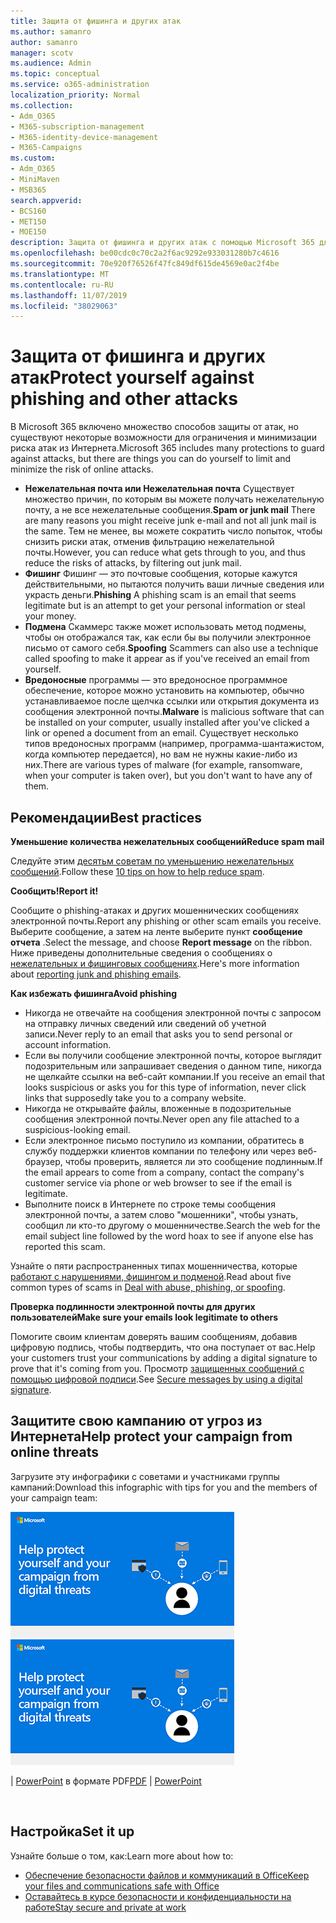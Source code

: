```yaml
---
title: Защита от фишинга и других атак
ms.author: samanro
author: samanro
manager: scotv
ms.audience: Admin
ms.topic: conceptual
ms.service: o365-administration
localization_priority: Normal
ms.collection:
- Adm_O365
- M365-subscription-management
- M365-identity-device-management
- M365-Campaigns
ms.custom:
- Adm_O365
- MiniMaven
- MSB365
search.appverid:
- BCS160
- MET150
- MOE150
description: Защита от фишинга и других атак с помощью Microsoft 365 для кампаний.
ms.openlocfilehash: be00cdc0c70c2a2f6ac9292e933031280b7c4616
ms.sourcegitcommit: 70e920f76526f47fc849df615de4569e0ac2f4be
ms.translationtype: MT
ms.contentlocale: ru-RU
ms.lasthandoff: 11/07/2019
ms.locfileid: "38029063"
---
```

# <a name="protect-yourself-against-phishing-and-other-attacks"></a><span data-ttu-id="31bd2-103">Защита от фишинга и других атак</span><span class="sxs-lookup"><span data-stu-id="31bd2-103">Protect yourself against phishing and other attacks</span></span>

<span data-ttu-id="31bd2-104">В Microsoft 365 включено множество способов защиты от атак, но существуют некоторые возможности для ограничения и минимизации риска атак из Интернета.</span><span class="sxs-lookup"><span data-stu-id="31bd2-104">Microsoft 365 includes many protections to guard against attacks, but there are things you can do yourself to limit and minimize the risk of online attacks.</span></span>

- <span data-ttu-id="31bd2-105">**Нежелательная почта или Нежелательная почта** Существует множество причин, по которым вы можете получать нежелательную почту, а не все нежелательные сообщения.</span><span class="sxs-lookup"><span data-stu-id="31bd2-105">**Spam or junk mail** There are many reasons you might receive junk e-mail and not all junk mail is the same.</span></span> <span data-ttu-id="31bd2-106">Тем не менее, вы можете сократить число попыток, чтобы снизить риски атак, отменив фильтрацию нежелательной почты.</span><span class="sxs-lookup"><span data-stu-id="31bd2-106">However, you can reduce what gets through to you, and thus reduce the risks of attacks, by filtering out junk mail.</span></span>
- <span data-ttu-id="31bd2-107">**Фишинг** Фишинг — это почтовые сообщения, которые кажутся действительными, но пытаются получить ваши личные сведения или украсть деньги.</span><span class="sxs-lookup"><span data-stu-id="31bd2-107">**Phishing** A phishing scam is an email that seems legitimate but is an attempt to get your personal information or steal your money.</span></span>
- <span data-ttu-id="31bd2-108">**Подмена** Скаммерс также может использовать метод подмены, чтобы он отображался так, как если бы вы получили электронное письмо от самого себя.</span><span class="sxs-lookup"><span data-stu-id="31bd2-108">**Spoofing** Scammers can also use a technique called spoofing to make it appear as if you've received an email from yourself.</span></span> 
- <span data-ttu-id="31bd2-109">**Вредоносные** программы — это вредоносное программное обеспечение, которое можно установить на компьютер, обычно устанавливаемое после щелчка ссылки или открытия документа из сообщения электронной почты.</span><span class="sxs-lookup"><span data-stu-id="31bd2-109">**Malware** is malicious software that can be installed on your computer, usually installed after you've clicked a link or opened a document from an email.</span></span> <span data-ttu-id="31bd2-110">Существует несколько типов вредоносных программ (например, программа-шантажистом, когда компьютер передается), но вам не нужны какие-либо из них.</span><span class="sxs-lookup"><span data-stu-id="31bd2-110">There are various types of malware (for example, ransomware, when your computer is taken over), but you don't want to have any of them.</span></span> 


## <a name="best-practices"></a><span data-ttu-id="31bd2-111">Рекомендации</span><span class="sxs-lookup"><span data-stu-id="31bd2-111">Best practices</span></span>

<span data-ttu-id="31bd2-112">**Уменьшение количества нежелательных сообщений**</span><span class="sxs-lookup"><span data-stu-id="31bd2-112">**Reduce spam mail**</span></span>

<span data-ttu-id="31bd2-113">Следуйте этим [десятьм советам по уменьшению нежелательных сообщений](https://support.office.com/article/10-tips-on-how-to-help-reduce-spam-55F756E8-688B-41C3-A086-8F68CCC592F6).</span><span class="sxs-lookup"><span data-stu-id="31bd2-113">Follow these [10 tips on how to help reduce spam](https://support.office.com/article/10-tips-on-how-to-help-reduce-spam-55F756E8-688B-41C3-A086-8F68CCC592F6).</span></span>

<span data-ttu-id="31bd2-114">**Сообщить!**</span><span class="sxs-lookup"><span data-stu-id="31bd2-114">**Report it!**</span></span>

<span data-ttu-id="31bd2-115">Сообщите о phishing-атаках и других мошеннических сообщениях электронной почты.</span><span class="sxs-lookup"><span data-stu-id="31bd2-115">Report any phishing or other scam emails you receive.</span></span> <span data-ttu-id="31bd2-116">Выберите сообщение, а затем на ленте выберите пункт **сообщение отчета** .</span><span class="sxs-lookup"><span data-stu-id="31bd2-116">Select the message, and choose **Report message** on the ribbon.</span></span>
<span data-ttu-id="31bd2-117">Ниже приведены дополнительные сведения о сообщениях о [нежелательных и фишинговых сообщениях](https://support.office.com/article/Use-the-Report-Message-add-in-b5caa9f1-cdf3-4443-af8c-ff724ea719d2).</span><span class="sxs-lookup"><span data-stu-id="31bd2-117">Here's more information about [reporting junk and phishing emails](https://support.office.com/article/Use-the-Report-Message-add-in-b5caa9f1-cdf3-4443-af8c-ff724ea719d2).</span></span>

<span data-ttu-id="31bd2-118">**Как избежать фишинга**</span><span class="sxs-lookup"><span data-stu-id="31bd2-118">**Avoid phishing**</span></span>
- <span data-ttu-id="31bd2-119">Никогда не отвечайте на сообщения электронной почты с запросом на отправку личных сведений или сведений об учетной записи.</span><span class="sxs-lookup"><span data-stu-id="31bd2-119">Never reply to an email that asks you to send personal or account information.</span></span>
- <span data-ttu-id="31bd2-120">Если вы получили сообщение электронной почты, которое выглядит подозрительным или запрашивает сведения о данном типе, никогда не щелкайте ссылки на веб-сайт компании.</span><span class="sxs-lookup"><span data-stu-id="31bd2-120">If you receive an email that looks suspicious or asks you for this type of information, never click links that supposedly take you to a company website.</span></span>
- <span data-ttu-id="31bd2-121">Никогда не открывайте файлы, вложенные в подозрительные сообщения электронной почты.</span><span class="sxs-lookup"><span data-stu-id="31bd2-121">Never open any file attached to a suspicious-looking email.</span></span>
- <span data-ttu-id="31bd2-122">Если электронное письмо поступило из компании, обратитесь в службу поддержки клиентов компании по телефону или через веб-браузер, чтобы проверить, является ли это сообщение подлинным.</span><span class="sxs-lookup"><span data-stu-id="31bd2-122">If the email appears to come from a company, contact the company's customer service via phone or web browser to see if the email is legitimate.</span></span>
- <span data-ttu-id="31bd2-123">Выполните поиск в Интернете по строке темы сообщения электронной почты, а затем слово "мошенники", чтобы узнать, сообщил ли кто-то другому о мошенничестве.</span><span class="sxs-lookup"><span data-stu-id="31bd2-123">Search the web for the email subject line followed by the word hoax to see if anyone else has reported this scam.</span></span>

<span data-ttu-id="31bd2-124">Узнайте о пяти распространенных типах мошенничества, которые [работают с нарушениями, фишингом и подменой](https://support.office.com/article/Deal-with-abuse-phishing-or-spoofing-in-Outlook-com-0d882ea5-eedc-4bed-aebc-079ffa1105a3).</span><span class="sxs-lookup"><span data-stu-id="31bd2-124">Read about five common types of scams in [Deal with abuse, phishing, or spoofing](https://support.office.com/article/Deal-with-abuse-phishing-or-spoofing-in-Outlook-com-0d882ea5-eedc-4bed-aebc-079ffa1105a3).</span></span>

<span data-ttu-id="31bd2-125">**Проверка подлинности электронной почты для других пользователей**</span><span class="sxs-lookup"><span data-stu-id="31bd2-125">**Make sure your emails look legitimate to others**</span></span>

<span data-ttu-id="31bd2-126">Помогите своим клиентам доверять вашим сообщениям, добавив цифровую подпись, чтобы подтвердить, что она поступает от вас.</span><span class="sxs-lookup"><span data-stu-id="31bd2-126">Help your customers trust your communications by adding a digital signature to prove that it's coming from you.</span></span> <span data-ttu-id="31bd2-127">Просмотр [защищенных сообщений с помощью цифровой подписи](https://support.office.com/article/secure-messages-by-using-a-digital-signature-549ca2f1-a68f-4366-85fa-b3f4b5856fc6).</span><span class="sxs-lookup"><span data-stu-id="31bd2-127">See [Secure messages by using a digital signature](https://support.office.com/article/secure-messages-by-using-a-digital-signature-549ca2f1-a68f-4366-85fa-b3f4b5856fc6).</span></span>

## <a name="help-protect-your-campaign-from-online-threats"></a><span data-ttu-id="31bd2-128">Защитите свою кампанию от угроз из Интернета</span><span class="sxs-lookup"><span data-stu-id="31bd2-128">Help protect your campaign from online threats</span></span>

<span data-ttu-id="31bd2-129">Загрузите эту инфографики с советами и участниками группы кампаний:</span><span class="sxs-lookup"><span data-stu-id="31bd2-129">Download this infographic with tips for you and the members of your campaign team:</span></span>

<span data-ttu-id="31bd2-130">[![Ваша графическая информация по защите от кампании](media/M365-Campaigns-WhatCanUsersDoToSecure-358x201.png)](downloads/M365CampaignsWhatCanUsersDoToSecure.pdf)</span><span class="sxs-lookup"><span data-stu-id="31bd2-130">[![The help protect your campaign info graphic](media/M365-Campaigns-WhatCanUsersDoToSecure-358x201.png)](downloads/M365CampaignsWhatCanUsersDoToSecure.pdf)</span></span>

<span data-ttu-id="31bd2-131">[](downloads/M365CampaignsWhatCanUsersDoToSecure.pdf) | [PowerPoint](https://github.com/MicrosoftDocs/microsoft-365-docs-pr/raw/live/m365-democracy/microsoft-365/campaigns/downloads/M365CampaignsWhatCanUsersDoToSecure.pptx) в формате PDF</span><span class="sxs-lookup"><span data-stu-id="31bd2-131">[PDF](downloads/M365CampaignsWhatCanUsersDoToSecure.pdf) | [PowerPoint](https://github.com/MicrosoftDocs/microsoft-365-docs-pr/raw/live/m365-democracy/microsoft-365/campaigns/downloads/M365CampaignsWhatCanUsersDoToSecure.pptx)</span></span>

 

## <a name="set-it-up"></a><span data-ttu-id="31bd2-132">Настройка</span><span class="sxs-lookup"><span data-stu-id="31bd2-132">Set it up</span></span>

<span data-ttu-id="31bd2-133">Узнайте больше о том, как:</span><span class="sxs-lookup"><span data-stu-id="31bd2-133">Learn more about how to:</span></span>
- [<span data-ttu-id="31bd2-134">Обеспечение безопасности файлов и коммуникаций в Office</span><span class="sxs-lookup"><span data-stu-id="31bd2-134">Keep your files and communications safe with Office</span></span>](https://support.office.com/article/keep-your-files-and-communications-safe-with-office-c4ddc381-7395-42da-887c-8836a3bb975f)
- [<span data-ttu-id="31bd2-135">Оставайтесь в курсе безопасности и конфиденциальности на работе</span><span class="sxs-lookup"><span data-stu-id="31bd2-135">Stay secure and private at work</span></span>](https://support.office.com/article/stay-secure-and-private-at-work-104c7d91-b25a-453d-beee-ba64b6c6fc2d)
  
